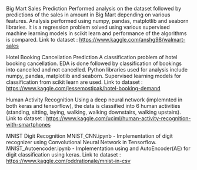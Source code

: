 Big Mart Sales Prediction
Performed analysis on the dataset followed by predictions of the sales in amount in Big Mart depending on various features.
Analysis performed using numpy, pandas, matplotlib and seaborn libraries. It is a regression problem solved using various supervised machine learning models in scikit learn and performance of the algorithms is compared.
Link to dataset : https://www.kaggle.com/anshg98/walmart-sales

Hotel Booking Cancellation Prediction
A classification problem of hotel booking cancellation. EDA is done followed by classification of bookings into cancelled and not cancelled.
Python libraries used for analysis include numpy, pandas, matplotlib and seaborn. Supervised learning models for classification from scikit learn are used.
Link to dataset : https://www.kaggle.com/jessemostipak/hotel-booking-demand

Human Activity Recognition
Using a deep neural network (implemnted in both keras and tensorflow), the data is classified into 6 human activities (standing, sitting, laying, walking, walking downstairs, walking upstairs).
Link to dataset : https://www.kaggle.com/uciml/human-activity-recognition-with-smartphones

MNIST Digit Recognition
MNIST_CNN.ipynb - Implementation of digit recognizer using Convolutional Neural Network in Tensorflow. MNIST_Autoencoder.ipynb - Implementation using and AutoEncoder(AE) for digit classification using keras.
Link to dataset : https://www.kaggle.com/oddrationale/mnist-in-csv

